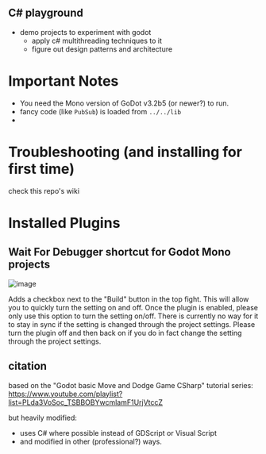 
C# playground
--------

- demo projects to experiment with godot
  - apply c# multithreading techniques to it
  - figure out design patterns and architecture




Important Notes
====
- You need the Mono version of GoDot v3.2b5 (or newer?) to run.
- fancy code (like ```PubSub```) is loaded from ```../../lib```
- 


Troubleshooting (and installing for first time)
====
check this repo's wiki

Installed Plugins
=====

Wait For Debugger shortcut for Godot Mono projects
---

![image](https://user-images.githubusercontent.com/16636969/68511633-63959300-0244-11ea-94a7-e0f91168a398.png)

Adds a checkbox next to the "Build" button in the top fight. This will allow you to quickly turn the setting on and off.
Once the plugin is enabled, please only use this option to turn the setting on/off. 
There is currently no way for it to stay in sync if the setting is changed through the project settings. 
Please turn the plugin off and then back on if you do in fact change the setting through the project settings.



citation
---
based on the "Godot basic Move and Dodge Game CSharp" tutorial series:  https://www.youtube.com/playlist?list=PLda3VoSoc_TSBBOBYwcmlamF1UrjVtccZ

but heavily modified:
- uses C# where possible instead of GDScript or Visual Script
- and modified in other (professional?) ways.




